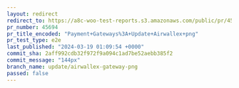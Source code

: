 ```yaml
---
layout: redirect
redirect_to: https://a8c-woo-test-reports.s3.amazonaws.com/public/pr/45694/e2e/index.html
pr_number: 45694
pr_title_encoded: "Payment+Gateways%3A+Update+Airwallex+png"
pr_test_type: e2e
last_published: "2024-03-19 01:09:54 +0000"
commit_sha: 2aff992cdb32f972f9a094c1ad7be52aebb385f2
commit_message: "144px"
branch_name: update/airwallex-gateway-png
passed: false
---
```

